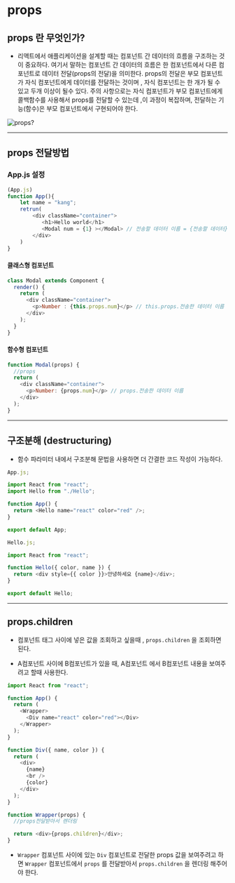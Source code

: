 # props

## props 란 무엇인가?

- 리액트에서 애플리케이션을 설계할 때는 컴포넌트 간 데이터의 흐름을 구조하는 것이 중요하다. 여기서 말하는 컴포넌트 간 데이터의 흐름은 한 컴포넌트에서 다른 컴포넌트로 데이터 전달(props의 전달)을 의미한다. props의 전달은 부모 컴포넌트가 자식 컴포넌트에게 데이터를 전달하는 것이며 , 자식 컴포넌트는 한 개가 될 수 있고 두개 이상이 될수 있다. 주의 사항으로는 자식 컴포넌트가 부모 컴포넌트에게 콜백함수를 사용해서 props를 전달할 수 있는데 ,이 과정이 복잡하며, 전달하는 기능(함수)은 부모 컴포넌트에서 구현되어야 한다.

![props?](https://blog.kakaocdn.net/dn/xHYQG/btrhN4ZPZGs/hnkRlJkUFHSvnxZ1gamz8k/img.png)

---

## props 전달방법

### App.js 설정

```javascript
(App.js)
function App(){
    let name = "kang";
    retrun(
        <div className="container">
           <h1>Hello world</h1>
           <Modal num = {1} ></Modal> // 전송할 데이터 이름 = {전송할 데이터}
        </div>
    )
}
```

#### 클래스형 컴포넌트

```javascript
class Modal extends Component {
  render() {
    return (
      <div className="container">
        <p>Number : {this.props.num}</p> // this.props.전송한 데이터 이름
      </div>
    );
  }
}
```

#### 함수형 컴포넌트

```javascript
function Modal(props) {
  //props
  return (
    <div className="container">
      <p>Number: {props.num}</p> // props.전송한 데이터 이름
    </div>
  );
}
```

---

## 구조분해 (destructuring)

- 함수 파라미터 내에서 구조분해 문법을 사용하면 더 간결한 코드 작성이 가능하다.

```js
App.js;

import React from "react";
import Hello from "./Hello";

function App() {
  return <Hello name="react" color="red" />;
}

export default App;
```

```js
Hello.js;

import React from "react";

function Hello({ color, name }) {
  return <div style={{ color }}>안녕하세요 {name}</div>;
}

export default Hello;
```

---

## props.children

- 컴포넌트 태그 사이에 넣은 값을 조회하고 싶을때 , `props.children` 을 조회하면 된다.

- A컴포넌트 사이에 B컴포넌트가 있을 때, A컴포넌트 에서 B컴포넌트 내용을 보여주려고 할때 사용한다.

```js
import React from "react";

function App() {
  return (
    <Wrapper>
      <Div name="react" color="red"></Div>
    </Wrapper>
  );
}

function Div({ name, color }) {
  return (
    <div>
      {name}
      <br />
      {color}
    </div>
  );
}

function Wrapper(props) {
  //props전달받아서 렌더링

  return <div>{props.children}</div>;
}
```

- `Wrapper` 컴포넌트 사이에 있는 `Div` 컴포넌트로 전달한 props 값을 보여주려고 하면
  `Wrapper` 컴포넌트에서 `props` 를 전달받아서 `props.children` 을 렌더링 해주어야 한다.
